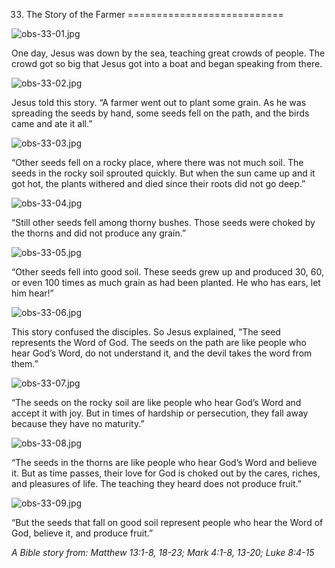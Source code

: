 33. The Story of the Farmer
===========================

![obs-33-01.jpg](/var/www/vhosts/door43.org/httpdocs/data/gitrepo/media/en/obs/obs-33-01.jpg "obs-33-01.jpg")

One day, Jesus was down by the sea, teaching great crowds of people. The
crowd got so big that Jesus got into a boat and began speaking from
there.

![obs-33-02.jpg](/var/www/vhosts/door43.org/httpdocs/data/gitrepo/media/en/obs/obs-33-02.jpg "obs-33-02.jpg")

Jesus told this story. “A farmer went out to plant some grain. As he was
spreading the seeds by hand, some seeds fell on the path, and the birds
came and ate it all.”

![obs-33-03.jpg](/var/www/vhosts/door43.org/httpdocs/data/gitrepo/media/en/obs/obs-33-03.jpg "obs-33-03.jpg")

“Other seeds fell on a rocky place, where there was not much soil. The
seeds in the rocky soil sprouted quickly. But when the sun came up and
it got hot, the plants withered and died since their roots did not go
deep.”

![obs-33-04.jpg](/var/www/vhosts/door43.org/httpdocs/data/gitrepo/media/en/obs/obs-33-04.jpg "obs-33-04.jpg")

“Still other seeds fell among thorny bushes. Those seeds were choked by
the thorns and did not produce any grain.”

![obs-33-05.jpg](/var/www/vhosts/door43.org/httpdocs/data/gitrepo/media/en/obs/obs-33-05.jpg "obs-33-05.jpg")

“Other seeds fell into good soil. These seeds grew up and produced 30,
60, or even 100 times as much grain as had been planted. He who has
ears, let him hear!”

![obs-33-06.jpg](/var/www/vhosts/door43.org/httpdocs/data/gitrepo/media/en/obs/obs-33-06.jpg "obs-33-06.jpg")

This story confused the disciples. So Jesus explained, “The seed
represents the Word of God. The seeds on the path are like people who
hear God’s Word, do not understand it, and the devil takes the word from
them.”

![obs-33-07.jpg](/var/www/vhosts/door43.org/httpdocs/data/gitrepo/media/en/obs/obs-33-07.jpg "obs-33-07.jpg")

“The seeds on the rocky soil are like people who hear God’s Word and
accept it with joy. But in times of hardship or persecution, they fall
away because they have no maturity.”

![obs-33-08.jpg](/var/www/vhosts/door43.org/httpdocs/data/gitrepo/media/en/obs/obs-33-08.jpg "obs-33-08.jpg")

“The seeds in the thorns are like people who hear God’s Word and believe
it. But as time passes, their love for God is choked out by the cares,
riches, and pleasures of life. The teaching they heard does not produce
fruit.”

![obs-33-09.jpg](/var/www/vhosts/door43.org/httpdocs/data/gitrepo/media/en/obs/obs-33-09.jpg "obs-33-09.jpg")

“But the seeds that fall on good soil represent people who hear the Word
of God, believe it, and produce fruit.”

*A Bible story from: Matthew 13:1-8, 18-23; Mark 4:1-8, 13-20; Luke
8:4-15*
